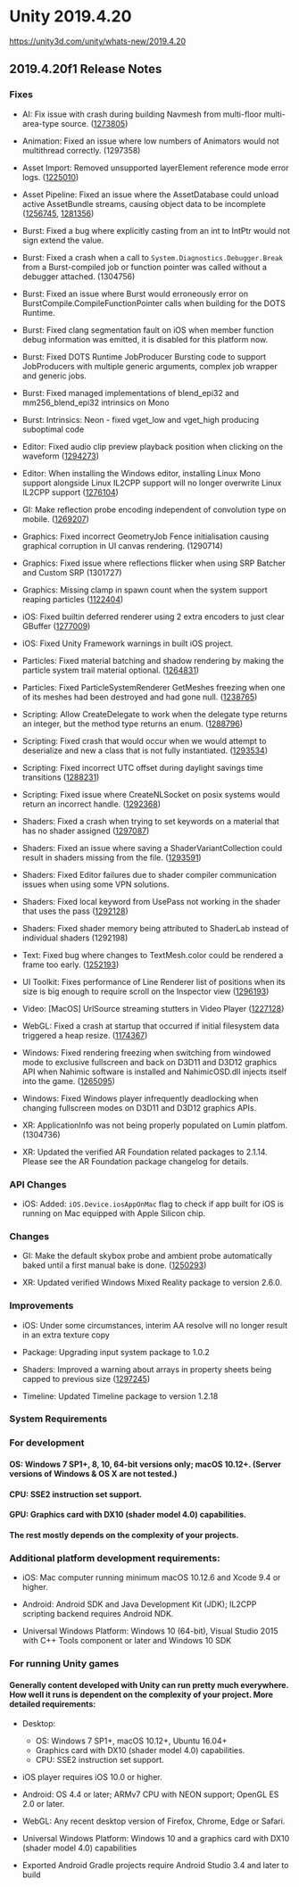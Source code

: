 # Unity 2019.4.20
https://unity3d.com/unity/whats-new/2019.4.20

## 2019.4.20f1 Release Notes


### Fixes
<ul>
<li><p>AI: Fix issue with crash during building Navmesh from multi-floor multi-area-type source. (<a href="https://issuetracker.unity3d.com/issues/crash-on-block-locate-free-slash-tlsf-free-slash-memoryprofiler-getallocationroot-when-navmesh-baking">1273805</a>)</p></li>
<li><p>Animation: Fixed an issue where low numbers of Animators would not multithread correctly. (1297358)</p></li>
<li><p>Asset Import: Removed unsupported layerElement reference mode error logs. (<a href="https://issuetracker.unity3d.com/issues/unsupported-material-wedge-reference-mode-type-error-is-thrown-when-importing-a-specific-fbx-file">1225010</a>)</p></li>
<li><p>Asset Pipeline: Fixed an issue where the AssetDatabase could unload active AssetBundle streams, causing object data to be incomplete (<a href="https://issuetracker.unity3d.com/issues/adbv2-assetdatabase-dot-refresh-causes-animator-to-become-invalid-when-its-animations-are-loaded-from-a-separate-asset-bundle">1256745</a>, <a href="https://issuetracker.unity3d.com/issues/non-deterministic-animation-data-loading-from-assetsbundle-composed-of-multiple-animation-files-in-update">1281356</a>)</p></li>
<li><p>Burst: Fixed a bug where explicitly casting from an int to IntPtr would not sign extend the value.</p></li>
<li><p>Burst: Fixed a crash when a call to <code>System.Diagnostics.Debugger.Break</code> from a Burst-compiled job or function pointer was called without a debugger attached. (1304756)</p></li>
<li><p>Burst: Fixed an issue where Burst would erroneously error on BurstCompile.CompileFunctionPointer calls when building for the DOTS Runtime.</p></li>
<li><p>Burst: Fixed clang segmentation fault on iOS when member function debug information was emitted, it is disabled for this platform now.</p></li>
<li><p>Burst: Fixed DOTS Runtime JobProducer Bursting code to support JobProducers with multiple generic arguments, complex job wrapper and generic jobs.</p></li>
<li><p>Burst: Fixed managed implementations of blend_epi32 and mm256_blend_epi32 intrinsics on Mono</p></li>
<li><p>Burst: Intrinsics: Neon - fixed vget_low and vget_high producing suboptimal code</p></li>
<li><p>Editor: Fixed audio clip preview playback position when clicking on the waveform (<a href="https://issuetracker.unity3d.com/issues/audio-preview-plays-automatically-when-pressing-on-the-waveform-to-place-a-playback-head">1294273</a>)</p></li>
<li><p>Editor: When installing the Windows editor, installing Linux Mono support alongside Linux IL2CPP support will no longer overwrite Linux IL2CPP support (<a href="https://issuetracker.unity3d.com/issues/linux-unable-to-make-linux-build-when-linux-build-support-il2cpp-and-linux-build-support-mono-both-installed">1276104</a>)</p></li>
<li><p>GI: Make reflection probe encoding independent of convolution type on mobile. (<a href="https://issuetracker.unity3d.com/issues/graphics-high-quality-lightmap-encoding-results-in-dldr-encoding-when-convolution-type-is-none">1269207</a>)</p></li>
<li><p>Graphics: Fixed incorrect GeometryJob Fence initialisation causing graphical corruption in UI canvas rendering. (1290714)</p></li>
<li><p>Graphics: Fixed issue where reflections flicker when using SRP Batcher and Custom SRP (1301727)</p></li>
<li><p>Graphics: Missing clamp in spawn count when the system support reaping particles (<a href="https://issuetracker.unity3d.com/issues/ux-errors-when-using-large-values-in-certain-fields">1122404</a>)</p></li>
<li><p>iOS: Fixed builtin deferred renderer using 2 extra encoders to just clear GBuffer (<a href="https://issuetracker.unity3d.com/issues/metal-ios-shadowmask-lighting-causes-two-extra-load-slash-store-actions-when-deferred-renderer-is-used">1277009</a>)</p></li>
<li><p>iOS: Fixed Unity Framework warnings in built iOS project.</p></li>
<li><p>Particles: Fixed material batching and shadow rendering by making the particle system trail material optional. (<a href="https://issuetracker.unity3d.com/issues/ios-metal-screen-is-black-when-scene-has-multiple-cameras-with-depth-only-flag-and-anti-aliasing-enabled">1264831</a>)</p></li>
<li><p>Particles: Fixed ParticleSystemRenderer GetMeshes freezing when one of its meshes had been destroyed and had gone null. (<a href="https://issuetracker.unity3d.com/issues/calling-getmeshes-will-cause-infinite-loop-if-one-of-meshes-under-mesh-renderer-mode-is-empty">1238765</a>)</p></li>
<li><p>Scripting: Allow CreateDelegate to work when the delegate type returns an integer, but the method type returns an enum. (<a href="https://issuetracker.unity3d.com/issues/argumentexception-is-thrown-when-trying-to-convert-enum-to-int32">1288796</a>)</p></li>
<li><p>Scripting: Fixed crash that would occur when we would attempt to deserialize and new a class that is not fully instantiated. (<a href="https://issuetracker.unity3d.com/issues/crash-on-raiseexception-when-calling-jsonutility-dot-fromjson-with-a-corrupted-json-file">1293534</a>)</p></li>
<li><p>Scripting: Fixed incorrect UTC offset during daylight savings time transitions (<a href="https://issuetracker.unity3d.com/issues/android-datetimeoffset-dot-now-has-incorrect-offset-in-central-european-time-during-daylight-saving-transition-period">1288231</a>)</p></li>
<li><p>Scripting: Fixed issue where CreateNLSocket on posix systems would return an incorrect handle. (<a href="https://issuetracker.unity3d.com/issues/adding-event-handler-to-networkchange-dot-networkavailabilitychanged-crashes-the-linux-editor-at-mono-dl-fallback-unregister">1292368</a>)</p></li>
<li><p>Shaders: Fixed a crash when trying to set keywords on a material that has no shader assigned (<a href="https://issuetracker.unity3d.com/issues/crash-when-using-paste-material-properties-on-a-material-with-no-assigned-shader">1297087</a>)</p></li>
<li><p>Shaders: Fixed an issue where saving a ShaderVariantCollection could result in shaders missing from the file. (<a href="https://issuetracker.unity3d.com/issues/only-one-shader-is-saved-in-the-shadervariantcollection-when-saving-shader-variants-into-an-asset">1293591</a>)</p></li>
<li><p>Shaders: Fixed Editor failures due to shader compiler communication issues when using some VPN solutions.</p></li>
<li><p>Shaders: Fixed local keyword from UsePass not working in the shader that uses the pass (<a href="https://issuetracker.unity3d.com/issues/cant-enable-slash-disable-local-shader-keyword-variants-when-in-built-player-and-using-usepass">1292128</a>)</p></li>
<li><p>Shaders: Fixed shader memory being attributed to ShaderLab instead of individual shaders (1292198)</p></li>
<li><p>Text: Fixed bug where changes to TextMesh.color could be rendered a frame too early. (<a href="https://issuetracker.unity3d.com/issues/a-transform-update-made-in-the-update-method-is-being-delayed-by-a-frame">1252193</a>)</p></li>
<li><p>UI Toolkit: Fixes performance of Line Renderer list of positions when its size is big enough to require scroll on the Inspector view (<a href="https://issuetracker.unity3d.com/issues/linerenderer-points-lists-suffers-from-performance-issues-when-list-is-large">1296193</a>)</p></li>
<li><p>Video: [MacOS] UrlSource streaming stutters in Video Player (<a href="https://issuetracker.unity3d.com/issues/macos-urlsource-streaming-stutters-in-video-player">1227128</a>)</p></li>
<li><p>WebGL: Fixed a crash at startup that occurred if initial filesystem data triggered a heap resize. (<a href="https://issuetracker.unity3d.com/issues/webgl-build-crashes-if-metadata-is-too-large">1174367</a>)</p></li>
<li><p>Windows: Fixed rendering freezing when switching from windowed mode to exclusive fullscreen and back on D3D11 and D3D12 graphics API when Nahimic software is installed and NahimicOSD.dll injects itself into the game. (<a href="https://issuetracker.unity3d.com/issues/windows-build-freezes-when-switching-between-exclusivefullscreen-and-fullscreenwindow-fullscreenmodes">1265095</a>)</p></li>
<li><p>Windows: Fixed Windows player infrequently deadlocking when changing fullscreen modes on D3D11 and D3D12 graphics APIs.</p></li>
<li><p>XR: ApplicationInfo was not being properly populated on Lumin platfom. (1304736)</p></li>
<li><p>XR: Updated the verified AR Foundation related packages to 2.1.14. Please see the AR Foundation package changelog for details.</p></li>
</ul>

### API Changes
<ul>
<li>iOS: Added: <code>iOS.Device.iosAppOnMac</code> flag to check if app built for iOS is running on Mac equipped with Apple Silicon chip.</li>
</ul>

### Changes
<ul>
<li><p>GI: Make the default skybox probe and ambient probe automatically baked until a first manual bake is done. (<a href="https://issuetracker.unity3d.com/issues/skybox-lighting-is-not-shown-after-creating-new-gameobjects-in-the-new-scene">1250293</a>)</p></li>
<li><p>XR: Updated verified Windows Mixed Reality package to version 2.6.0.</p></li>
</ul>

### Improvements
<ul>
<li><p>iOS: Under some circumstances, interim AA resolve will no longer result in an extra texture copy</p></li>
<li><p>Package: Upgrading input system package to 1.0.2</p></li>
<li><p>Shaders: Improved a warning about arrays in property sheets being capped to previous size (<a href="https://issuetracker.unity3d.com/issues/spamming-warning-in-urp-template">1297245</a>)</p></li>
<li><p>Timeline: Updated Timeline package to version 1.2.18</p></li>
</ul>

### System Requirements

### For development

#### OS: Windows 7 SP1+, 8, 10, 64-bit versions only; macOS 10.12+. (Server versions of Windows & OS X are not tested.)

#### CPU: SSE2 instruction set support.

#### GPU: Graphics card with DX10 (shader model 4.0) capabilities.

#### The rest mostly depends on the complexity of your projects.

### Additional platform development requirements:
<ul>
<li><p>iOS: Mac computer running minimum macOS 10.12.6 and Xcode 9.4 or higher.</p></li>
<li><p>Android: Android SDK and Java Development Kit (JDK); IL2CPP scripting backend requires Android NDK.</p></li>
<li><p>Universal Windows Platform: Windows 10 (64-bit), Visual Studio 2015 with C++ Tools component or later and Windows 10 SDK</p></li>
</ul>

### For running Unity games

#### Generally content developed with Unity can run pretty much everywhere. How well it runs is dependent on the complexity of your project. More detailed requirements:
<ul>
<li><p>Desktop:</p> 
<ul>
<li>OS: Windows 7 SP1+, macOS 10.12+, Ubuntu 16.04+</li>
<li>Graphics card with DX10 (shader model 4.0) capabilities.</li>
<li>CPU: SSE2 instruction set support.</li>
</ul></li>
<li><p>iOS player requires iOS 10.0 or higher.</p></li>
<li><p>Android: OS 4.4 or later; ARMv7 CPU with NEON support; OpenGL ES 2.0 or later.</p></li>
<li><p>WebGL: Any recent desktop version of Firefox, Chrome, Edge or Safari.</p></li>
<li><p>Universal Windows Platform: Windows 10 and a graphics card with DX10 (shader model 4.0) capabilities</p></li>
<li><p>Exported Android Gradle projects require Android Studio 3.4 and later to build</p></li>
</ul>
